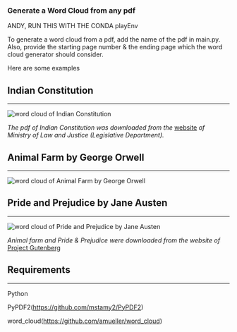 ### Generate a Word Cloud from any pdf

ANDY, RUN THIS WITH THE CONDA playEnv

To generate a word cloud from a pdf, add the name of the pdf in main.py. Also,
provide the starting page number & the ending page which the word cloud generator should consider.


Here are some examples

Indian Constitution
------
------
![word cloud of Indian Constitution](examples/constitution_of_india.jpeg)

*The pdf of Indian Constitution was downloaded from the* [website](http://indiacode.nic.in/coiweb/welcome.html) *of  Ministry of Law and Justice (Legislative Department).*

Animal Farm by George Orwell
------
------
![word cloud of Animal Farm by George Orwell](examples/animal_farm.jpeg)

Pride and Prejudice by Jane Austen
------
------
![word cloud of Pride and Prejudice by Jane Austen](examples/pride_and_prejudice.jpeg)

*Animal farm and Pride & Prejudice were downloaded from the website of* [Project Gutenberg](https://www.gutenberg.org/)


Requirements
------
------
Python


PyPDF2(https://github.com/mstamy2/PyPDF2)


word_cloud(https://github.com/amueller/word_cloud)
